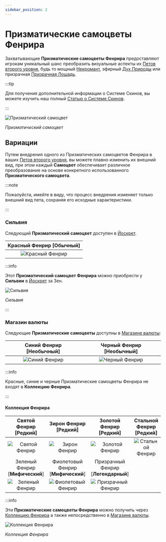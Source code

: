 ```yaml
---
sidebar_position: 2
---
```


# Призматические самоцветы Фенрира

Захватывающие **Призматические самоцветы Фенрира** предоставляют игрокам уникальный шанс преобразить визуальные аспекты их [Петов второго уровня](/category/pets), будь то мощный [Некромант](/crafting/pets/Necromancer), эфирный [Дух Природы](/crafting/pets/spirit-of-nature) или призрачная [Призрачная Лошадь](/crafting/pets/ghost-horse).

:::tip

Для получения дополнительной информации о Системе Скинов, вы можете изучить наш полный [Статью о Системе Скинов](/skin-system).

:::

![Призматический самоцвет](/img/items/jewels/prismatic-gem.png)

_Призматический самоцвет_

## Вариации

Путем внедрения одного из Призматических самоцветов Фенрира в ваших [Петов второго уровня](/category/pets), вы можете плавно изменить их внешний вид, при этом каждый **Самоцвет** обеспечивает различное преобразование на основе конкретного использованного **Призматического самоцвета**.

:::note

Пожалуйста, имейте в виду, что процесс внедрения изменяет только внешний вид пета, сохраняя его исходные характеристики.

:::

### Сильвия

Следующий **Призматический самоцвет** доступен в [Йоскрет](/maps/yoskreth).

| Красный Фенрир [<span className="tier-common">**Обычный**</span>] |
| :----------------------------------------------------------: |
|        ![Красный Фенрир](/img/items/pets/red-fenrir.jpg)         |

:::info

Этот **Призматический самоцвет Фенрира** можно приобрести у **Сильвии** в [Йоскрет](/maps/yoskreth) за Зен.

![Сильвия](/img/npc/silvia.jpg)

_Сильвия_

:::

### Магазин валюты

Следующие **Призматические самоцветы** доступны в [Магазине валюты](/client-features/cash-shop):

| Синий Фенрир [<span className="tier-uncommon">**Необычный**</span>] | Черный Фенрир [<span className="tier-uncommon">**Необычный**</span>] |
| :---------------------------------------------------------------: | :----------------------------------------------------------------: |
|          ![Синий Фенрир](/img/items/pets/blue-fenrir.jpg)          |         ![Черный Фенрир](/img/items/pets/black-fenrir.jpg)          |

:::info

Красные, синие и черные Призматические самоцветы Фенрира не входят в **Коллекцию Фенрира**.

:::

#### Коллекция Фенрира

|     Святой Фенрир [<span className="tier-rare">**Редкий**</span>]      |     Зирон Фенрир [<span className="tier-rare">**Редкий**</span>]      |      Золотой Фенрир [<span className="tier-rare">**Редкий**</span>]       | Стальной Фенрир [<span className="tier-rare">**Редкий**</span>] |
| :----------------------------------------------------------------: | :-----------------------------------------------------------------: | :------------------------------------------------------------------: | :--------------------------------------------------------: |
|          ![Святой Фенрир](/img/items/pets/holy-fenrir.jpg)           |          ![Зирон Фенрир](/img/items/pets/zyron-fenrir.jpg)          |           ![Золотой Фенрир](/img/items/pets/gold-fenrir.jpg)            |     ![Стальной Фенрир](/img/items/pets/steel-fenrir.jpg)      |
| Зеленый Фенрир [<span className="tier-mythical">**Мифический**</span>] | Фиолетовый Фенрир [<span className="tier-mythical">**Мифический**</span>] | Призрачный Фенрир [<span className="tier-legendary">**Легендарный**</span>] |
|         ![Зеленый Фенрир](/img/items/pets/green-fenrir.jpg)          |         ![Фиолетовый Фенрир](/img/items/pets/purple-fenrir.jpg)         |          ![Призрачный Фенрир](/img/items/pets/ghost-fenrir.jpg)           |

:::info

Эти **Призматические самоцветы Фенрира** можно получить через [Коллекцию Фенрира](/skin-system#cash-shop) а также непосредственно в [Магазине валюты](/client-features/cash-shop).

![Коллекция Фенрира](/img/items/item-bags/fenrir-cache.png)

_Коллекция Фенрира_
